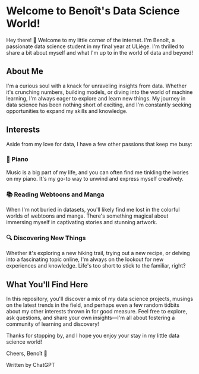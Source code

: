 # Welcome to Benoît's Data Science World!

Hey there! 👋 Welcome to my little corner of the internet. I'm Benoît, a passionate data science student in my final year at ULiège. I'm thrilled to share a bit about myself and what I'm up to in the world of data and beyond!
## About Me

I'm a curious soul with a knack for unraveling insights from data. Whether it's crunching numbers, building models, or diving into the world of machine learning, I'm always eager to explore and learn new things. My journey in data science has been nothing short of exciting, and I'm constantly seeking opportunities to expand my skills and knowledge.
## Interests

Aside from my love for data, I have a few other passions that keep me busy:
### 🎹 Piano

Music is a big part of my life, and you can often find me tinkling the ivories on my piano. It's my go-to way to unwind and express myself creatively.
### 📚 Reading Webtoons and Manga

When I'm not buried in datasets, you'll likely find me lost in the colorful worlds of webtoons and manga. There's something magical about immersing myself in captivating stories and stunning artwork.
### 🔍 Discovering New Things

Whether it's exploring a new hiking trail, trying out a new recipe, or delving into a fascinating topic online, I'm always on the lookout for new experiences and knowledge. Life's too short to stick to the familiar, right?
## What You'll Find Here

In this repository, you'll discover a mix of my data science projects, musings on the latest trends in the field, and perhaps even a few random tidbits about my other interests thrown in for good measure. Feel free to explore, ask questions, and share your own insights—I'm all about fostering a community of learning and discovery!

Thanks for stopping by, and I hope you enjoy your stay in my little data science world!

Cheers,
Benoît 🚀

Written by ChatGPT 
